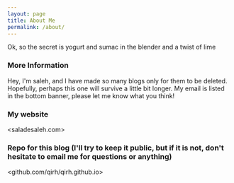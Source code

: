 ```yaml
---
layout: page
title: About Me
permalink: /about/
---
```


Ok, so the secret is yogurt and sumac in the blender and a twist of lime

### More Information
Hey, I'm saleh, and I have made so many blogs only for them to be deleted. Hopefully, perhaps this one will survive a little bit longer. My email is listed in the bottom banner, please let me know what you think!

### My website
  <saladesaleh.com>
### Repo for this blog (I'll try to keep it public, but if it is not, don't hesitate to email me for questions or anything)
  <github.com/qirh/qirh.github.io>
